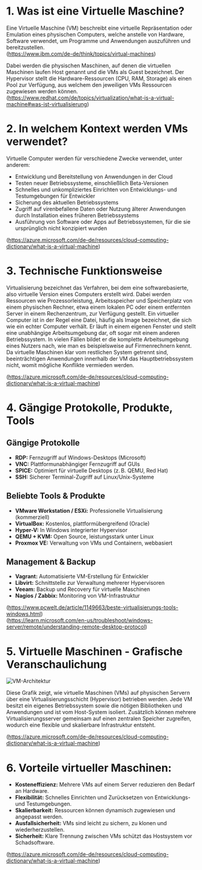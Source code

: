 # 1. Was ist eine Virtuelle Maschine?

Eine Virtuelle Maschine (VM) beschreibt eine virtuelle Repräsentation oder Emulation eines physischen Computers, welche anstelle von Hardware, Software verwendet, um Programme und Anwendungen auszuführen und bereitzustellen.  
(https://www.ibm.com/de-de/think/topics/virtual-machines)

Dabei werden die physischen Maschinen, auf denen die virtuellen Maschinen laufen Host genannt und die VMs als Guest bezeichnet. Der Hypervisor stellt die Hardware-Ressourcen (CPU, RAM, Storage) als einen Pool zur Verfügung, aus welchem den jeweiligen VMs Ressourcen zugewiesen werden können.  
(https://www.redhat.com/de/topics/virtualization/what-is-a-virtual-machine#was-ist-virtualisierung)


# 2. In welchem Kontext werden VMs verwendet?

Virtuelle Computer werden für verschiedene Zwecke verwendet, unter anderem:
- Entwicklung und Bereitstellung von Anwendungen in der Cloud
- Testen neuer Betriebssysteme, einschließlich Beta-Versionen
- Schnelles und unkompliziertes Einrichten von Entwicklungs- und Testumgebungen für Entwickler
- Sicherung des aktuellen Betriebssystems
- Zugriff auf virenbefallene Daten oder Nutzung älterer Anwendungen durch Installation eines früheren Betriebssystems
- Ausführung von Software oder Apps auf Betriebssystemen, für die sie ursprünglich nicht konzipiert wurden

(https://azure.microsoft.com/de-de/resources/cloud-computing-dictionary/what-is-a-virtual-machine)


# 3. Technische Funktionsweise

Virtualisierung bezeichnet das Verfahren, bei dem eine softwarebasierte, also virtuelle Version eines Computers erstellt wird. Dabei werden Ressourcen wie Prozessorleistung, Arbeitsspeicher und Speicherplatz von einem physischen Rechner, etwa einem lokalen PC oder einem entfernten Server in einem Rechenzentrum, zur Verfügung gestellt. Ein virtueller Computer ist in der Regel eine Datei, häufig als Image bezeichnet, die sich wie ein echter Computer verhält. Er läuft in einem eigenen Fenster und stellt eine unabhängige Arbeitsumgebung dar, oft sogar mit einem anderen Betriebssystem. In vielen Fällen bildet er die komplette Arbeitsumgebung eines Nutzers nach, wie man es beispielsweise auf Firmenrechnern kennt. Da virtuelle Maschinen klar vom restlichen System getrennt sind, beeinträchtigen Anwendungen innerhalb der VM das Hauptbetriebssystem nicht, womit mögliche Konflikte vermieden werden.

(https://azure.microsoft.com/de-de/resources/cloud-computing-dictionary/what-is-a-virtual-machine)


# 4. Gängige Protokolle, Produkte, Tools

## Gängige Protokolle

- **RDP:** Fernzugriff auf Windows-Desktops (Microsoft)
- **VNC:** Plattformunabhängiger Fernzugriff auf GUIs
- **SPICE:** Optimiert für virtuelle Desktops (z. B. QEMU, Red Hat)
- **SSH:** Sicherer Terminal-Zugriff auf Linux/Unix-Systeme

## Beliebte Tools & Produkte

- **VMware Workstation / ESXi:** Professionelle Virtualisierung (kommerziell)
- **VirtualBox:** Kostenlos, plattformübergreifend (Oracle)
- **Hyper-V:** In Windows integrierter Hypervisor
- **QEMU + KVM:** Open Source, leistungsstark unter Linux
- **Proxmox VE:** Verwaltung von VMs und Containern, webbasiert

## Management & Backup

- **Vagrant:** Automatisierte VM-Erstellung für Entwickler
- **Libvirt:** Schnittstelle zur Verwaltung mehrerer Hypervisoren
- **Veeam:** Backup und Recovery für virtuelle Maschinen
- **Nagios / Zabbix:** Monitoring von VM-Infrastruktur


(https://www.pcwelt.de/article/1149663/beste-virtualisierungs-tools-windows.html)  
(https://learn.microsoft.com/en-us/troubleshoot/windows-server/remote/understanding-remote-desktop-protocol)


# 5. Virtuelle Maschinen - Grafische Veranschaulichung

![VM-Architektur](assets/VM.png)

Diese Grafik zeigt, wie virtuelle Maschinen (VMs) auf physischen Servern über eine Virtualisierungsschicht (Hypervisor) betrieben werden. Jede VM besitzt ein eigenes Betriebssystem sowie die nötigen Bibliotheken und Anwendungen und ist vom Host-System isoliert. Zusätzlich können mehrere Virtualisierungsserver gemeinsam auf einen zentralen Speicher zugreifen, wodurch eine flexible und skalierbare Infrastruktur entsteht.

(https://azure.microsoft.com/de-de/resources/cloud-computing-dictionary/what-is-a-virtual-machine)

# 6. Vorteile virtueller Maschinen:
- **Kosteneffizienz:** Mehrere VMs auf einem Server reduzieren den Bedarf an Hardware.
- **Flexibilität:** Schnelles Einrichten und Zurücksetzen von Entwicklungs- und Testumgebungen.
- **Skalierbarkeit:** Ressourcen können dynamisch zugewiesen und angepasst werden.
- **Ausfallsicherheit:** VMs sind leicht zu sichern, zu klonen und wiederherzustellen.
- **Sicherheit:** Klare Trennung zwischen VMs schützt das Hostsystem vor Schadsoftware.

(https://azure.microsoft.com/de-de/resources/cloud-computing-dictionary/what-is-a-virtual-machine)
